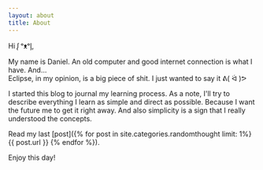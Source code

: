 ```yaml
---
layout: about
title: About
---
```


Hi ᶘ ᵒᴥᵒᶅ,  

My name is Daniel. An old computer and good internet connection is what I have. And...  
Eclipse, in my opinion, is a big piece of shit. I just wanted to say it ᕕ( ᐛ )ᕗ 

I started this blog to journal my learning process. 
As a note, I'll try to describe everything I learn as simple and direct as possible. Because I want the future me to get it right away.  And also simplicity is a sign that I really understood the concepts. 

Read my last [post]({% for post in site.categories.randomthought limit: 1%}{{ post.url }}   {% endfor %}).

Enjoy this day! 


